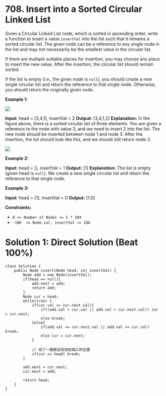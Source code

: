 # 708. Insert into a Sorted Circular Linked List
Given a Circular Linked List node, which is sorted in ascending order, write a function to insert a value  `insertVal`  into the list such that it remains a sorted circular list. The given node can be a reference to any single node in the list and may not necessarily be the smallest value in the circular list.

If there are multiple suitable places for insertion, you may choose any place to insert the new value. After the insertion, the circular list should remain sorted.

If the list is empty (i.e., the given node is  `null`), you should create a new single circular list and return the reference to that single node. Otherwise, you should return the originally given node.

**Example 1:**

![](https://assets.leetcode.com/uploads/2019/01/19/example_1_before_65p.jpg)  

**Input:** head = [3,4,1], insertVal = 2
**Output:** [3,4,1,2]
**Explanation:** In the figure above, there is a sorted circular list of three elements. You are given a reference to the node with value 3, and we need to insert 2 into the list. The new node should be inserted between node 1 and node 3. After the insertion, the list should look like this, and we should still return node 3.

![](https://assets.leetcode.com/uploads/2019/01/19/example_1_after_65p.jpg)

**Example 2:**

**Input:** head = [], insertVal = 1
**Output:** [1]
**Explanation:** The list is empty (given head is `null`). We create a new single circular list and return the reference to that single node.

**Example 3:**

**Input:** head = [1], insertVal = 0
**Output:** [1,0]

**Constraints:**

-   `0 <= Number of Nodes <= 5 * 104`
-   `-106  <= Node.val, insertVal <= 106`

# Solution 1: Direct Solution (Beat 100%)
```
class Solution {
    public Node insert(Node head, int insertVal) {
        Node add = new Node(insertVal);
        if(head == null){
            add.next = add;
            return add;
        }
        Node cur = head;
        while(true) {
            if(cur.val <= cur.next.val){
                if((add.val < cur.val || add.val > cur.next.val)) cur = cur.next;
                else break;
            }else{
                if(add.val <= cur.next.val || add.val >= cur.val) break;
                else cur = cur.next;
            }
            
            // 绕了一圈都没有找到插入的位置
            if(cur == head) break;
        }
        
        add.next = cur.next;
        cur.next = add;
        
        return head;
    }
}
```